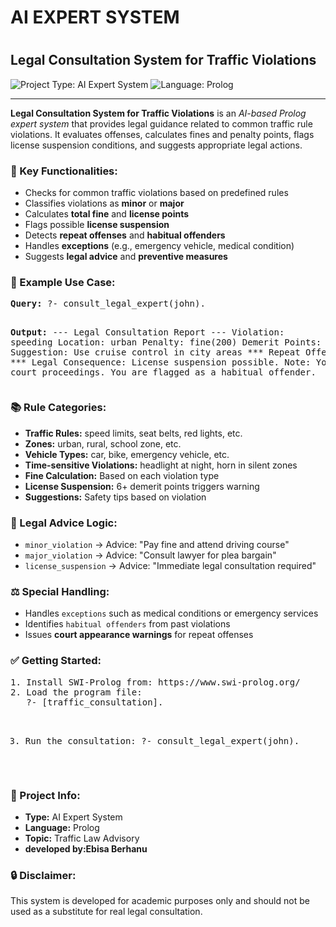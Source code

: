 <h1>AI EXPERT SYSTEM<h1>
<h2>Legal Consultation System for Traffic Violations</h2>
<img src="https://img.shields.io/badge/Project-Type-AI%20Expert%20System-blue" alt="Project Type: AI Expert System" />
<img src="https://img.shields.io/badge/Language-Prolog-yellow" alt="Language: Prolog" />
<hr>

<p><strong>Legal Consultation System for Traffic Violations</strong> is an <em>AI-based Prolog expert system</em> that provides legal guidance related to common traffic rule violations. It evaluates offenses, calculates fines and penalty points, flags license suspension conditions, and suggests appropriate legal actions.</p>

<h3>🚦 Key Functionalities:</h3>
<ul>
  <li>Checks for common traffic violations based on predefined rules</li>
  <li>Classifies violations as <strong>minor</strong> or <strong>major</strong></li>
  <li>Calculates <strong>total fine</strong> and <strong>license points</strong></li>
  <li>Flags possible <strong>license suspension</strong></li>
  <li>Detects <strong>repeat offenses</strong> and <strong>habitual offenders</strong></li>
  <li>Handles <strong>exceptions</strong> (e.g., emergency vehicle, medical condition)</li>
  <li>Suggests <strong>legal advice</strong> and <strong>preventive measures</strong></li>
</ul>

<h3>🧠 Example Use Case:</h3>
<pre>
<strong>Query:</strong> ?- consult_legal_expert(john).

<strong>Output:</strong>
--- Legal Consultation Report ---
Violation: speeding
Location: urban
Penalty: fine(200)
Demerit Points: points(2)
Suggestion: Use cruise control in city areas
*** Repeat Offense Detected ***
Legal Consequence: License suspension possible.
Note: You may face court proceedings.
You are flagged as a habitual offender.
</pre>

<h3>📚 Rule Categories:</h3>
<ul>
  <li><strong>Traffic Rules:</strong> speed limits, seat belts, red lights, etc.</li>
  <li><strong>Zones:</strong> urban, rural, school zone, etc.</li>
  <li><strong>Vehicle Types:</strong> car, bike, emergency vehicle, etc.</li>
  <li><strong>Time-sensitive Violations:</strong> headlight at night, horn in silent zones</li>
  <li><strong>Fine Calculation:</strong> Based on each violation type</li>
  <li><strong>License Suspension:</strong> 6+ demerit points triggers warning</li>
  <li><strong>Suggestions:</strong> Safety tips based on violation</li>
</ul>

<h3>💼 Legal Advice Logic:</h3>
<ul>
  <li><code>minor_violation</code> → Advice: "Pay fine and attend driving course"</li>
  <li><code>major_violation</code> → Advice: "Consult lawyer for plea bargain"</li>
  <li><code>license_suspension</code> → Advice: "Immediate legal consultation required"</li>
</ul>

<h3>⚖️ Special Handling:</h3>
<ul>
  <li>Handles <code>exceptions</code> such as medical conditions or emergency services</li>
  <li>Identifies <code>habitual offenders</code> from past violations</li>
  <li>Issues <strong>court appearance warnings</strong> for repeat offenses</li>
</ul>

<h3>✅ Getting Started:</h3>
<pre>
1. Install SWI-Prolog from: https://www.swi-prolog.org/
2. Load the program file:
   ?- [traffic_consultation].

3. Run the consultation:
   ?- consult_legal_expert(john).
</pre>

<h3>📌 Project Info:</h3>
<ul>
  <li><strong>Type:</strong> AI Expert System</li>
  <li><strong>Language:</strong> Prolog</li>
  <li><strong>Topic:</strong> Traffic Law Advisory</li>
  <li><strong>developed by:Ebisa Berhanu</strong> </li>
</ul>

<h3>🔒 Disclaimer:</h3>
<p>This system is developed for academic purposes only and should not be used as a substitute for real legal consultation.</p>

